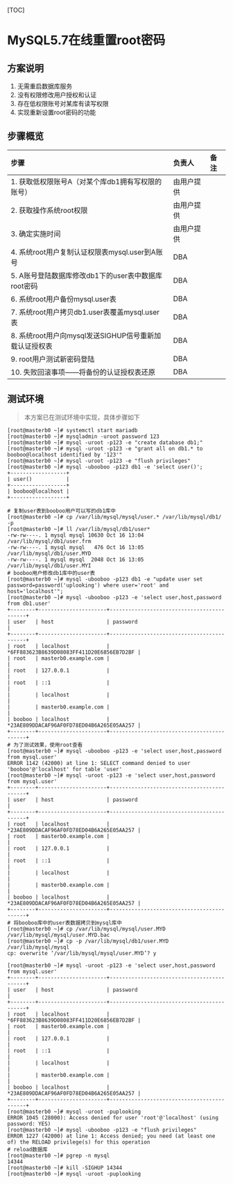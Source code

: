 

[TOC]

# MySQL5.7在线重置root密码



## 方案说明

1. 无需重启数据库服务
2. 没有权限修改用户授权和认证
3. 存在低权限账号对某库有读写权限
4. 实现重新设置root密码的功能

## 步骤概览

| 步骤                                                   | 负责人     | 备注 |
| :----------------------------------------------------- | :--------- | :--- |
| 1. 获取低权限账号A（对某个库db1拥有写权限的账号）      | 由用户提供 |      |
| 2. 获取操作系统root权限                                | 由用户提供 |      |
| 3. 确定实施时间                                        | 由用户提供 |      |
| 4. 系统root用户复制认证权限表mysql.user到A账号         | DBA        |      |
| 5. A账号登陆数据库修改db1下的user表中数据库root密码    | DBA        |      |
| 6. 系统root用户备份mysql.user表                        | DBA        |      |
| 7. 系统root用户拷贝db1.user表覆盖mysql.user表          | DBA        |      |
| 8. 系统root用户向mysql发送SIGHUP信号重新加载认证授权表 | DBA        |      |
| 9. root用户测试新密码登陆                              | DBA        |      |
| 10. 失败回滚事项——将备份的认证授权表还原               | DBA        |      |

## 测试环境

> 本方案已在测试环境中实现，具体步骤如下

```
[root@masterb0 ~]# systemctl start mariadb
[root@masterb0 ~]# mysqladmin -uroot password 123
[root@masterb0 ~]# mysql -uroot -p123 -e "create database db1;"
[root@masterb0 ~]# mysql -uroot -p123 -e "grant all on db1.* to booboo@localhost identified by '123'"
[root@masterb0 ~]# mysql -uroot -p123 -e "flush privileges"
[root@masterb0 ~]# mysql -ubooboo -p123 db1 -e 'select user()';
+------------------+
| user()           |
+------------------+
| booboo@localhost |
+------------------+

# 复制user表到booboo用户可以写的db1库中
[root@masterb0 ~]# cp /var/lib/mysql/mysql/user.* /var/lib/mysql/db1/ -p
[root@masterb0 ~]# ll /var/lib/mysql/db1/user*
-rw-rw----. 1 mysql mysql 10630 Oct 16 13:04 /var/lib/mysql/db1/user.frm
-rw-rw----. 1 mysql mysql   476 Oct 16 13:05 /var/lib/mysql/db1/user.MYD
-rw-rw----. 1 mysql mysql  2048 Oct 16 13:05 /var/lib/mysql/db1/user.MYI
# booboo用户修改db1库中的user表
[root@masterb0 ~]# mysql -ubooboo -p123 db1 -e "update user set password=password('uplooking') where user='root' and host='localhost'";
[root@masterb0 ~]# mysql -ubooboo -p123 -e 'select user,host,password from db1.user'
+--------+----------------------+-------------------------------------------+
| user   | host                 | password                                  |
+--------+----------------------+-------------------------------------------+
| root   | localhost            | *6FF883623B8639D08083FF411D20E6856EB7D2BF |
| root   | masterb0.example.com |                                           |
| root   | 127.0.0.1            |                                           |
| root   | ::1                  |                                           |
|        | localhost            |                                           |
|        | masterb0.example.com |                                           |
| booboo | localhost            | *23AE809DDACAF96AF0FD78ED04B6A265E05AA257 |
+--------+----------------------+-------------------------------------------+
# 为了测试效果，使用root查看
[root@masterb0 ~]# mysql -ubooboo -p123 -e 'select user,host,password from mysql.user'
ERROR 1142 (42000) at line 1: SELECT command denied to user 'booboo'@'localhost' for table 'user'
[root@masterb0 ~]# mysql -uroot -p123 -e 'select user,host,password from mysql.user'
+--------+----------------------+-------------------------------------------+
| user   | host                 | password                                  |
+--------+----------------------+-------------------------------------------+
| root   | localhost            | *23AE809DDACAF96AF0FD78ED04B6A265E05AA257 |
| root   | masterb0.example.com |                                           |
| root   | 127.0.0.1            |                                           |
| root   | ::1                  |                                           |
|        | localhost            |                                           |
|        | masterb0.example.com |                                           |
| booboo | localhost            | *23AE809DDACAF96AF0FD78ED04B6A265E05AA257 |
+--------+----------------------+-------------------------------------------+
# 将booboo库中的user表数据拷贝到mysql库中
[root@masterb0 ~]# cp /var/lib/mysql/mysql/user.MYD /var/lib/mysql/mysql/user.MYD.bac
[root@masterb0 ~]# cp -p /var/lib/mysql/db1/user.MYD /var/lib/mysql/mysql
cp: overwrite ‘/var/lib/mysql/mysql/user.MYD’? y

[root@masterb0 ~]# mysql -uroot -p123 -e 'select user,host,password from mysql.user'
+--------+----------------------+-------------------------------------------+
| user   | host                 | password                                  |
+--------+----------------------+-------------------------------------------+
| root   | localhost            | *6FF883623B8639D08083FF411D20E6856EB7D2BF |
| root   | masterb0.example.com |                                           |
| root   | 127.0.0.1            |                                           |
| root   | ::1                  |                                           |
|        | localhost            |                                           |
|        | masterb0.example.com |                                           |
| booboo | localhost            | *23AE809DDACAF96AF0FD78ED04B6A265E05AA257 |
+--------+----------------------+-------------------------------------------+
[root@masterb0 ~]# mysql -uroot -puplooking
ERROR 1045 (28000): Access denied for user 'root'@'localhost' (using password: YES)
[root@masterb0 ~]# mysql -ubooboo -p123 -e "flush privileges"
ERROR 1227 (42000) at line 1: Access denied; you need (at least one of) the RELOAD privilege(s) for this operation
# reload数据库
[root@masterb0 ~]# pgrep -n mysql
14344
[root@masterb0 ~]# kill -SIGHUP 14344
[root@masterb0 ~]# mysql -uroot -puplooking 
```